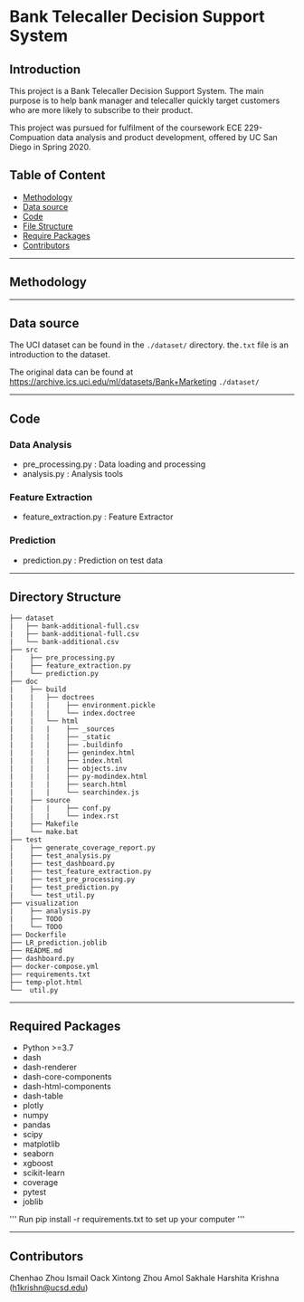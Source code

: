 # **Bank Telecaller Decision Support System** 



## Introduction

This project is a Bank Telecaller Decision Support System. 
The main purpose is to help bank manager and telecaller quickly target customers who are more likely to subscribe to their product.

This project was pursued for fulfilment of the coursework ECE 229- Compuation data analysis and product development, offered by UC San Diego in Spring 2020. 

## Table of Content

- [Methodology](#methodology)
- [Data source](#datasource)
- [Code](#code)
- [File Structure](#filestructure)
- [Require Packages](#requirepackages)
- [Contributors](#contributors)

---

## Methodology









----

## Data source

The UCI dataset can be found in the `./dataset/` directory. the`.txt` file is an introduction to the dataset.

The original data can be found at https://archive.ics.uci.edu/ml/datasets/Bank+Marketing `./dataset/`

---

## Code

### Data Analysis

- pre_processing.py : Data loading and processing
- analysis.py : Analysis tools

### Feature Extraction
- feature_extraction.py : Feature Extractor
### Prediction
- prediction.py : Prediction on test data
---

## Directory Structure
```
├── dataset
|   ├── bank-additional-full.csv
|   ├── bank-additional-full.csv
|   └── bank-additional.csv
├── src
|    ├── pre_processing.py
|    ├── feature_extraction.py
|    └── prediction.py
├── doc
|    ├── build
|    |   ├── doctrees
|    |   |    ├── environment.pickle
|    |   |    └── index.doctree
|    |   └── html
|    |   |    ├── _sources
|    |   |    ├── _static
|    |   |    ├── .buildinfo
|    |   |    ├── genindex.html
|    |   |    ├── index.html
|    |   |    ├── objects.inv
|    |   |    ├── py-modindex.html
|    |   |    ├── search.html
|    |   |    └── searchindex.js
|    ├── source
|    |   |    ├── conf.py
|    |   |    └── index.rst
|    ├── Makefile
|    └── make.bat
├── test
|    ├── generate_coverage_report.py
|    ├── test_analysis.py
|    ├── test_dashboard.py
|    ├── test_feature_extraction.py
|    ├── test_pre_processing.py
|    ├── test_prediction.py
|    └── test_util.py
├── visualization
|    ├── analysis.py
|    ├── TODO
|    └── TODO
├── Dockerfile
├── LR_prediction.joblib
├── README.md
├── dashboard.py
├── docker-compose.yml
├── requirements.txt
├── temp-plot.html
└──  util.py
```
---

## Required Packages
- Python >=3.7
- dash
- dash-renderer
- dash-core-components
- dash-html-components
- dash-table
- plotly
- numpy
- pandas
- scipy
- matplotlib
- seaborn
- xgboost
- scikit-learn
- coverage
- pytest
- joblib

''' Run pip install -r requirements.txt to set up your computer '''

---

## Contributors
Chenhao Zhou
Ismail Oack
Xintong Zhou
Amol Sakhale
Harshita Krishna (h1krishn@ucsd.edu)
